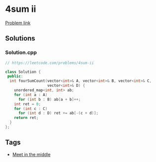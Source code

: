 # 4sum ii

[Problem link](https://leetcode.com/problems/4sum-ii)

## Solutions


### Solution.cpp
```cpp
// https://leetcode.com/problems/4sum-ii

class Solution {
 public:
  int fourSumCount(vector<int>& A, vector<int>& B, vector<int>& C,
                   vector<int>& D) {
    unordered_map<int, int> ab;
    for (int a : A)
      for (int b : B) ab[a + b]++;
    int ret = 0;
    for (int c : C)
      for (int d : D) ret += ab[-(c + d)];
    return ret;
  }
};
```
## Tags

* [Meet in the middle](/README.md#Meet_in_the_middle)
